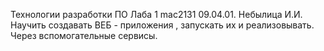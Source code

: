   Технологии разработки ПО
  Лаба 1
  mac2131 09.04.01. Небылица И.И.
  Научить создавать ВЕБ - приложения , запускать их и реализовывать. Через вспомогательные сервисы.
